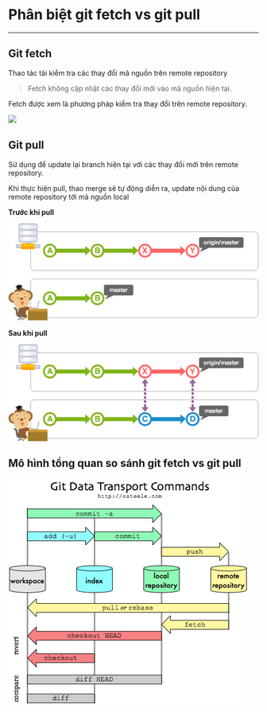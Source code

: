 # Phân biệt git fetch vs git pull
---
## Git fetch

Thao tác tải kiểm tra các thay đổi mã nguồn trên remote repository
> Fetch không cập nhật các thay đổi mới vào mã nguồn hiện tại.

Fetch được xem là phương pháp kiểm tra thay đổi trên remote repository.

![](../images/git-fetch-pull-3.png)

## Git pull
Sử dụng để update lại branch hiện tại với các thay đổi mới trên remote repository.

Khi thực hiện pull, thao merge sẽ tự động diễn ra, update nội dung của remote repository tới mã nguồn local

__Trước khi pull__

![](../images/git-fetch-pull-1.png)

__Sau khi pull__

![](../images/git-fetch-pull-2.png)

## Mô hình tổng quan so sánh git fetch vs git pull

![](../images/git-fetch-pull-4.png)
